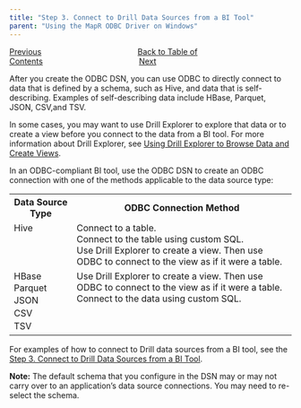 ```yaml
---
title: "Step 3. Connect to Drill Data Sources from a BI Tool"
parent: "Using the MapR ODBC Driver on Windows"
---
```

[Previous](/docs/step-2-configure-odbc-connections-to-drill-data-sources)<code>&nbsp;&nbsp;&nbsp;&nbsp;&nbsp;&nbsp;&nbsp;&nbsp;&nbsp;&nbsp;&nbsp;&nbsp;&nbsp;&nbsp;&nbsp;&nbsp;&nbsp;&nbsp;&nbsp;&nbsp;&nbsp;&nbsp;&nbsp;&nbsp;</code>[Back to Table of Contents](/docs)<code>&nbsp;&nbsp;&nbsp;&nbsp;&nbsp;&nbsp;&nbsp;&nbsp;&nbsp;&nbsp;&nbsp;&nbsp;&nbsp;&nbsp;&nbsp;&nbsp;&nbsp;&nbsp;&nbsp;&nbsp;&nbsp;&nbsp;&nbsp;&nbsp;</code>[Next](/docs/tableau-examples)

After you create the ODBC DSN, you can use ODBC to directly connect to data
that is defined by a schema, such as Hive, and data that is self-describing.
Examples of self-describing data include HBase, Parquet, JSON, CSV,and TSV.

In some cases, you may want to use Drill Explorer to explore that data or to
create a view before you connect to the data from a BI tool. For more
information about Drill Explorer, see [Using Drill Explorer to Browse Data and
Create Views](/docs/using-drill-explorer-to-browse-data-and-create-views).

In an ODBC-compliant BI tool, use the ODBC DSN to create an ODBC connection
with one of the methods applicable to the data source type:

<table ><tbody><tr><th >Data Source Type</th><th >ODBC Connection Method</th></tr><tr><td valign="top">Hive</td><td valign="top">Connect to a table.<br />Connect to the table using custom SQL.<br />Use Drill Explorer to create a view. Then use ODBC to connect to the view as if it were a table.</td></tr><tr><td valign="top">HBase<br /><span style="line-height: 1.4285715;background-color: transparent;">Parquet<br /></span><span style="line-height: 1.4285715;background-color: transparent;">JSON<br /></span><span style="line-height: 1.4285715;background-color: transparent;">CSV<br /></span><span style="line-height: 1.4285715;background-color: transparent;">TSV</span></td><td valign="top">Use Drill Explorer to create a view. Then use ODBC to connect to the view as if it were a table.<br />Connect to the data using custom SQL.</td></tr></tbody></table>
  
For examples of how to connect to Drill data sources from a BI tool, see the
[Step 3. Connect to Drill Data Sources from a BI Tool](/docs/step-3-connect-to-drill-data-sources-from-a-bi-tool).

**Note:** The default schema that you configure in the DSN may or may not carry over to an application’s data source connections. You may need to re-select the schema.

